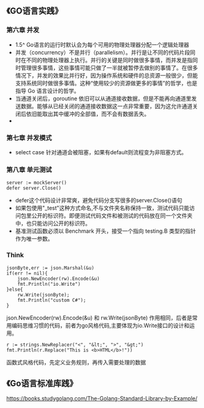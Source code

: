 ## 《GO语言实践》

### 第六章 并发
- 1.5^ Go语言的运行时默认会为每个可用的物理处理器分配一个逻辑处理器
- 并发（concurrency）不是并行（parallelism）。并行是让不同的代码片段同时在不同的物理处理器上执行。并行的关键是同时做很多事情，而并发是指同时管理很多事情，这些事情可能只做了一半就被暂停去做别的事情了。在很多情况下，并发的效果比并行好，因为操作系统和硬件的总资源一般很少，但能支持系统同时做很多事情。这种“使用较少的资源做更多的事情”的哲学，也是指导 Go 语言设计的哲学。
- 当通道关闭后，goroutine 依旧可以从通道接收数据，但是不能再向通道里发送数据。能够从已经关闭的通道接收数据这一点非常重要，因为这允许通道关闭后依旧能取出其中缓冲的全部值，而不会有数据丢失。
- 

### 第七章 并发模式
- select case 针对通道会被阻塞，如果有default则流程变为非阻塞方式。

### 第八章 单元测试
``` golang
server := mockServer()
defer server.Close()
```
- defer这个代码设计非常爽，避免代码分支写很多的server.Close()语句
- 如果包使用"_test"这种方式命名,不与文件夹名称保持一致，测试代码只能访问包里公开的标识符。即便测试代码文件和被测试的代码放在同一个文件夹中，也只能访问公开的标识符。
- 基准测试函数必须以 Benchmark 开头，接受一个指向 testing.B 类型的指针作为唯一参数。


### Think
``` golang
jsonByte,err := json.Marshal(&u)
if(err != nil){		
    json.NewEncoder(rw).Encode(&u)
    fmt.Println("io.Write")
}else{
    rw.Write(jsonByte);
    fmt.Println("custom C#");
}
```
json.NewEncoder(rw).Encode(&u) 和 rw.Write(jsonByte) 作用相同，后者是常用编码思维习惯的代码，前者为go风格代码,主要体现为io.Write接口的设计和运用。

``` golang
r := strings.NewReplacer("<", "&lt;", ">", "&gt;")
fmt.Println(r.Replace("This is <b>HTML</b>!"))
```
函数式风格代码，先定义业务规则，再传入需要处理的数据

## 《Go语言标准库践》
https://books.studygolang.com/The-Golang-Standard-Library-by-Example/


